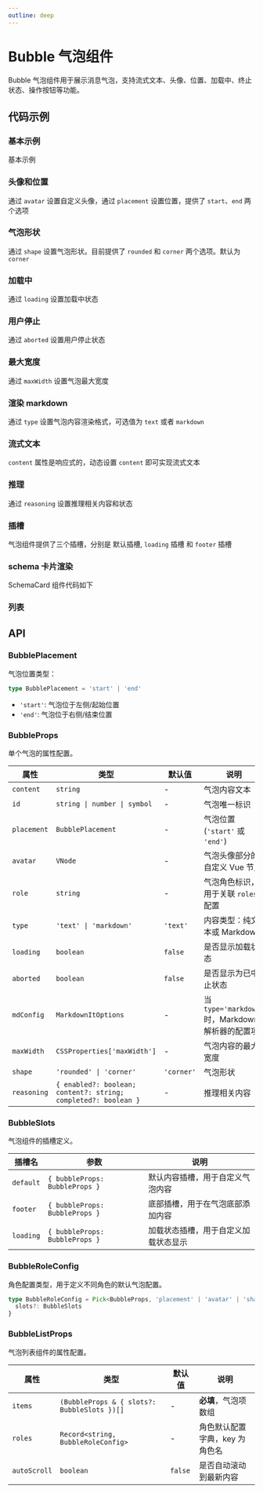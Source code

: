 ```yaml
---
outline: deep
---
```


# Bubble 气泡组件

Bubble 气泡组件用于展示消息气泡，支持流式文本、头像、位置、加载中、终止状态、操作按钮等功能。

## 代码示例

### 基本示例

基本示例

<demo vue="../../demos/bubble/basic.vue" />

### 头像和位置

通过 `avatar` 设置自定义头像，通过 `placement` 设置位置，提供了 `start`、`end` 两个选项

<demo vue="../../demos/bubble/avatar-and-placement.vue" />

### 气泡形状

通过 `shape` 设置气泡形状。目前提供了 `rounded` 和 `corner` 两个选项。默认为 `corner`

<demo vue="../../demos/bubble/shape.vue" />

### 加载中

通过 `loading` 设置加载中状态

<demo vue="../../demos/bubble/loading.vue" />

### 用户停止

通过 `aborted` 设置用户停止状态

<demo vue="../../demos/bubble/aborted.vue" />

### 最大宽度

通过 `maxWidth` 设置气泡最大宽度

<demo vue="../../demos/bubble/max-width.vue" />

### 渲染 markdown

通过 `type` 设置气泡内容渲染格式，可选值为 `text` 或者 `markdown`

<demo vue="../../demos/bubble/markdown.vue" />

### 流式文本

`content` 属性是响应式的，动态设置 `content` 即可实现流式文本

<demo vue="../../demos/bubble/streaming.vue" />

### 推理

通过 `reasoning` 设置推理相关内容和状态

<demo vue="../../demos/bubble/reasoning.vue" />

### 插槽

气泡组件提供了三个插槽，分别是 默认插槽, `loading` 插槽 和 `footer` 插槽

<demo vue="../../demos/bubble/slots.vue" />

### schema 卡片渲染

SchemaCard 组件代码如下

<demo vue="../../demos/bubble/schema-card.vue" />

<demo vue="../../demos/bubble/schema-render.vue" />

### 列表

<demo vue="../../demos/bubble/list.vue" />

## API

### BubblePlacement

气泡位置类型：

```typescript
type BubblePlacement = 'start' | 'end'
```

- `'start'`: 气泡位于左侧/起始位置
- `'end'`: 气泡位于右侧/结束位置

### BubbleProps

单个气泡的属性配置。

| 属性        | 类型                                                           | 默认值     | 说明                                             |
| ----------- | -------------------------------------------------------------- | ---------- | ------------------------------------------------ |
| `content`   | `string`                                                       | -          | 气泡内容文本                                     |
| `id`        | `string \| number \| symbol`                                   | -          | 气泡唯一标识                                     |
| `placement` | `BubblePlacement`                                              | -          | 气泡位置 (`'start'` 或 `'end'`)                  |
| `avatar`    | `VNode`                                                        | -          | 气泡头像部分的自定义 Vue 节点                    |
| `role`      | `string`                                                       | -          | 气泡角色标识，用于关联 `roles` 配置              |
| `type`      | `'text' \| 'markdown'`                                         | `'text'`   | 内容类型：纯文本或 Markdown                      |
| `loading`   | `boolean`                                                      | `false`    | 是否显示加载状态                                 |
| `aborted`   | `boolean`                                                      | `false`    | 是否显示为已中止状态                             |
| `mdConfig`  | `MarkdownItOptions`                                            | -          | 当 `type='markdown'` 时，Markdown 解析器的配置项 |
| `maxWidth`  | `CSSProperties['maxWidth']`                                    | -          | 气泡内容的最大宽度                               |
| `shape`     | `'rounded' \| 'corner'`                                        | `'corner'` | 气泡形状                                         |
| `reasoning` | `{ enabled?: boolean; content?: string; completed?: boolean }` | -          | 推理相关内容                                     |

### BubbleSlots

气泡组件的插槽定义。

| 插槽名    | 参数                           | 说明                                 |
| --------- | ------------------------------ | ------------------------------------ |
| `default` | `{ bubbleProps: BubbleProps }` | 默认内容插槽，用于自定义气泡内容     |
| `footer`  | `{ bubbleProps: BubbleProps }` | 底部插槽，用于在气泡底部添加内容     |
| `loading` | `{ bubbleProps: BubbleProps }` | 加载状态插槽，用于自定义加载状态显示 |

### BubbleRoleConfig

角色配置类型，用于定义不同角色的默认气泡配置。

```typescript
type BubbleRoleConfig = Pick<BubbleProps, 'placement' | 'avatar' | 'shape' | 'type' | 'mdConfig' | 'maxWidth'> & {
  slots?: BubbleSlots
}
```

### BubbleListProps

气泡列表组件的属性配置。

| 属性         | 类型                                        | 默认值  | 说明                           |
| ------------ | ------------------------------------------- | ------- | ------------------------------ |
| `items`      | `(BubbleProps & { slots?: BubbleSlots })[]` | -       | **必填**，气泡项数组           |
| `roles`      | `Record<string, BubbleRoleConfig>`          | -       | 角色默认配置字典，key 为角色名 |
| `autoScroll` | `boolean`                                   | `false` | 是否自动滚动到最新内容         |
